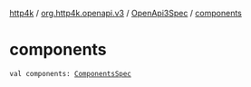 [http4k](../../index.md) / [org.http4k.openapi.v3](../index.md) / [OpenApi3Spec](index.md) / [components](./components.md)

# components

`val components: `[`ComponentsSpec`](../-components-spec/index.md)